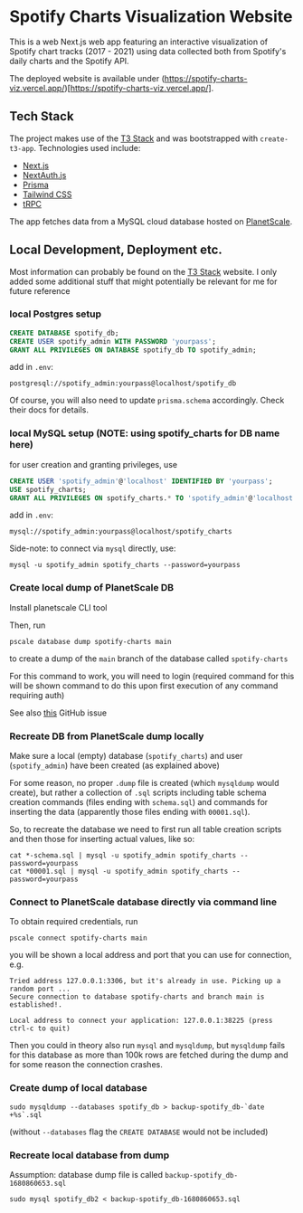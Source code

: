 # Spotify Charts Visualization Website

This is a web Next.js web app featuring an interactive visualization of Spotify chart tracks (2017 - 2021) using data collected both from Spotify's daily charts and the Spotify API.

The deployed website is available under (https://spotify-charts-viz.vercel.app/)[https://spotify-charts-viz.vercel.app/].

## Tech Stack

The project makes use of the [T3 Stack](https://create.t3.gg/) and was bootstrapped with `create-t3-app`. Technologies used include:

- [Next.js](https://nextjs.org)
- [NextAuth.js](https://next-auth.js.org)
- [Prisma](https://prisma.io)
- [Tailwind CSS](https://tailwindcss.com)
- [tRPC](https://trpc.io)

The app fetches data from a MySQL cloud database hosted on [PlanetScale](https://planetscale.com/).

## Local Development, Deployment etc.
Most information can probably be found on the [T3 Stack](https://create.t3.gg/) website. I only added some additional stuff that might potentially be relevant for me for future reference 

### local Postgres setup
```sql
CREATE DATABASE spotify_db;
CREATE USER spotify_admin WITH PASSWORD 'yourpass';
GRANT ALL PRIVILEGES ON DATABASE spotify_db TO spotify_admin;
```

add in `.env`:
```
postgresql://spotify_admin:yourpass@localhost/spotify_db
```

Of course, you will also need to update `prisma.schema` accordingly. Check their docs for details. 

### local MySQL setup (NOTE: using spotify_charts for DB name here)

for user creation and granting privileges, use
```sql
CREATE USER 'spotify_admin'@'localhost' IDENTIFIED BY 'yourpass';
USE spotify_charts;
GRANT ALL PRIVILEGES ON spotify_charts.* TO 'spotify_admin'@'localhost';
```

add in `.env`:
```
mysql://spotify_admin:yourpass@localhost/spotify_charts
```

Side-note: to connect via `mysql` directly, use:
```
mysql -u spotify_admin spotify_charts --password=yourpass
```

### Create local dump of PlanetScale DB

Install planetscale CLI tool 

Then, run

```
pscale database dump spotify-charts main
```

to create a dump of the `main` branch of the database called `spotify-charts`


For this command to work, you will need to login (required command for this will be shown command to do this upon first execution of any command requiring auth)

See also [this](https://github.com/planetscale/discussion/discussions/168) GitHub issue

### Recreate DB from PlanetScale dump locally

Make sure a local (empty) database (`spotify_charts`) and user (`spotify_admin`) have been created (as explained above)

For some reason, no proper `.dump` file is created (which `mysqldump` would create), but rather a collection of `.sql` scripts including table schema creation commands (files ending with `schema.sql`) and commands for inserting the data (apparently those files ending with `00001.sql`).

So, to recreate the database we need to first run all table creation scripts and then those for inserting actual values, like so:

```
cat *-schema.sql | mysql -u spotify_admin spotify_charts --password=yourpass
cat *00001.sql | mysql -u spotify_admin spotify_charts --password=yourpass
```

### Connect to PlanetScale database directly via command line

To obtain required credentials, run

```
pscale connect spotify-charts main
```

you will be shown a local address and port that you can use for connection, e.g.

```
Tried address 127.0.0.1:3306, but it's already in use. Picking up a random port ...
Secure connection to database spotify-charts and branch main is established!.

Local address to connect your application: 127.0.0.1:38225 (press ctrl-c to quit)
```

Then you could in theory also run `mysql` and `mysqldump`, but `mysqldump` fails for this database as more than 100k rows are fetched during the dump and for some reason the connection crashes.

### Create dump of local database

```
sudo mysqldump --databases spotify_db > backup-spotify_db-`date +%s`.sql
```

(without `--databases` flag the `CREATE DATABASE` would not be included)

### Recreate local database from dump

Assumption: database dump file is called `backup-spotify_db-1680860653.sql`


``` 
sudo mysql spotify_db2 < backup-spotify_db-1680860653.sql 
```